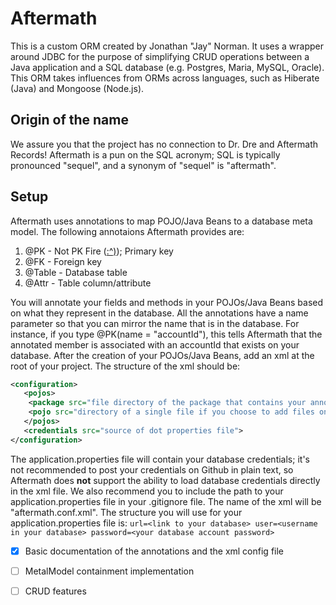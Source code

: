 # Aftermath
This is a custom ORM created by Jonathan "Jay" Norman. It uses a wrapper around JDBC for the purpose of simplifying CRUD operations between a Java application and a SQL database (e.g. Postgres, Maria, MySQL, Oracle). This ORM takes influences from ORMs across languages, such as Hiberate (Java) and Mongoose (Node.js).
## Origin of the name
We assure you that the project has no connection to Dr. Dre and Aftermath Records! Aftermath is a pun on the SQL acronym; SQL is typically pronounced "sequel", and a synonym of "sequel" is "aftermath".
## Setup
Aftermath uses annotations to map POJO/Java Beans to a database meta model. The following annotaions Aftermath provides are:
1. @PK - Not PK Fire ([:^)](https://www.youtube.com/watch?v=HglT7sTcuv8)); Primary key
2. @FK - Foreign key
3. @Table - Database table
4. @Attr - Table column/attribute

You will annotate your fields and methods in your POJOs/Java Beans based on what they represent in the database. All the annotations have a name parameter so that you can mirror the name that is in the database. For instance, if you type @PK(name = "accountId"), this tells Aftermath that the annotated member is associated with an accountId that exists on your database. After the creation of your POJOs/Java Beans, add an xml at the root of your project. The structure of the xml should be:
```xml
<configuration>
   <pojos>
	<package src="file directory of the package that contains your annotated pojos"/>
	<pojo src="directory of a single file if you choose to add files one by one">
   </pojos>
   <credentials src="source of dot properties file">
</configuration>
```
The application.properties file will contain your database credentials; it's not recommended to post your credentials on Github in plain text, so Aftermath does **not** support the ability to load database credentials directly in the xml file. We also recommend you to include the path to your application.properties file in your .gitignore file. The name of the xml will be "aftermath.conf.xml". The structure you will use for your application.properties file is:
`
url=<link to your database>
user=<username in your database>
password=<your database account password>
`

- [x] Basic documentation of the annotations and the xml config file
- [ ] MetalModel containment implementation
- [ ] CRUD features

